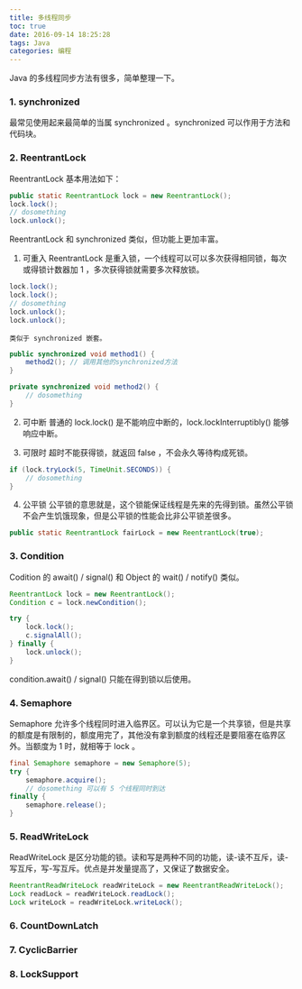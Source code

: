 ```yaml
---
title: 多线程同步
toc: true
date: 2016-09-14 18:25:28
tags: Java
categories: 编程
---
```

Java 的多线程同步方法有很多，简单整理一下。
### 1. synchronized
最常见使用起来最简单的当属 synchronized 。synchronized 可以作用于方法和代码块。
### 2. ReentrantLock
ReentrantLock 基本用法如下：
```java
public static ReentrantLock lock = new ReentrantLock();
lock.lock();
// dosomething
lock.unlock();
```
ReentrantLock 和 synchronized 类似，但功能上更加丰富。
1. 可重入
ReentrantLock 是重入锁，一个线程可以可以多次获得相同锁，每次或得锁计数器加 1 ，多次获得锁就需要多次释放锁。
```java
lock.lock();
lock.lock();
// dosomething
lock.unlock();
lock.unlock();
```
    类似于 synchronized 嵌套。
```java
public synchronized void method1() {
    method2(); // 调用其他的synchronized方法
}

private synchronized void method2() {
    // dosomething
}
```
2. 可中断
普通的 lock.lock() 是不能响应中断的，lock.lockInterruptibly() 能够响应中断。

3. 可限时
超时不能获得锁，就返回 false ，不会永久等待构成死锁。
```java
if (lock.tryLock(5, TimeUnit.SECONDS)) {
    // dosomething
}
```
4. 公平锁
公平锁的意思就是，这个锁能保证线程是先来的先得到锁。虽然公平锁不会产生饥饿现象，但是公平锁的性能会比非公平锁差很多。
```java
public static ReentrantLock fairLock = new ReentrantLock(true);
```
### 3. Condition
Codition 的 await() / signal() 和 Object 的 wait() / notify() 类似。
```java
ReentrantLock lock = new ReentrantLock();
Condition c = lock.newCondition();

try {
    lock.lock();
    c.signalAll();
} finally {
    lock.unlock();
}
```
condition.await() / signal() 只能在得到锁以后使用。
### 4. Semaphore
Semaphore 允许多个线程同时进入临界区。可以认为它是一个共享锁，但是共享的额度是有限制的，额度用完了，其他没有拿到额度的线程还是要阻塞在临界区外。当额度为 1 时，就相等于 lock 。
```java
final Semaphore semaphore = new Semaphore(5);
try {
    semaphore.acquire();
    // dosomething 可以有 5 个线程同时到达
finally {
    semaphore.release();
}
```
### 5. ReadWriteLock
ReadWriteLock 是区分功能的锁。读和写是两种不同的功能，读-读不互斥，读-写互斥，写-写互斥。优点是并发量提高了，又保证了数据安全。
```java
ReentrantReadWriteLock readWriteLock = new ReentrantReadWriteLock();
Lock readLock = readWriteLock.readLock();
Lock writeLock = readWriteLock.writeLock();
```
### 6. CountDownLatch

### 7. CyclicBarrier

### 8. LockSupport
